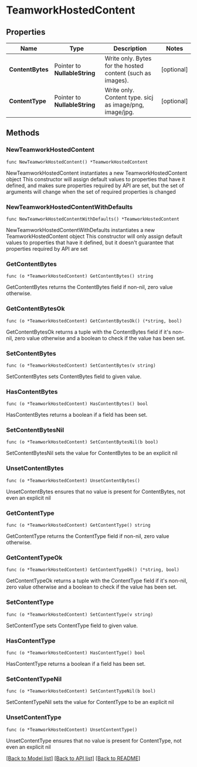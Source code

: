 # TeamworkHostedContent

## Properties

Name | Type | Description | Notes
------------ | ------------- | ------------- | -------------
**ContentBytes** | Pointer to **NullableString** | Write only. Bytes for the hosted content (such as images). | [optional] 
**ContentType** | Pointer to **NullableString** | Write only. Content type. sicj as image/png, image/jpg. | [optional] 

## Methods

### NewTeamworkHostedContent

`func NewTeamworkHostedContent() *TeamworkHostedContent`

NewTeamworkHostedContent instantiates a new TeamworkHostedContent object
This constructor will assign default values to properties that have it defined,
and makes sure properties required by API are set, but the set of arguments
will change when the set of required properties is changed

### NewTeamworkHostedContentWithDefaults

`func NewTeamworkHostedContentWithDefaults() *TeamworkHostedContent`

NewTeamworkHostedContentWithDefaults instantiates a new TeamworkHostedContent object
This constructor will only assign default values to properties that have it defined,
but it doesn't guarantee that properties required by API are set

### GetContentBytes

`func (o *TeamworkHostedContent) GetContentBytes() string`

GetContentBytes returns the ContentBytes field if non-nil, zero value otherwise.

### GetContentBytesOk

`func (o *TeamworkHostedContent) GetContentBytesOk() (*string, bool)`

GetContentBytesOk returns a tuple with the ContentBytes field if it's non-nil, zero value otherwise
and a boolean to check if the value has been set.

### SetContentBytes

`func (o *TeamworkHostedContent) SetContentBytes(v string)`

SetContentBytes sets ContentBytes field to given value.

### HasContentBytes

`func (o *TeamworkHostedContent) HasContentBytes() bool`

HasContentBytes returns a boolean if a field has been set.

### SetContentBytesNil

`func (o *TeamworkHostedContent) SetContentBytesNil(b bool)`

 SetContentBytesNil sets the value for ContentBytes to be an explicit nil

### UnsetContentBytes
`func (o *TeamworkHostedContent) UnsetContentBytes()`

UnsetContentBytes ensures that no value is present for ContentBytes, not even an explicit nil
### GetContentType

`func (o *TeamworkHostedContent) GetContentType() string`

GetContentType returns the ContentType field if non-nil, zero value otherwise.

### GetContentTypeOk

`func (o *TeamworkHostedContent) GetContentTypeOk() (*string, bool)`

GetContentTypeOk returns a tuple with the ContentType field if it's non-nil, zero value otherwise
and a boolean to check if the value has been set.

### SetContentType

`func (o *TeamworkHostedContent) SetContentType(v string)`

SetContentType sets ContentType field to given value.

### HasContentType

`func (o *TeamworkHostedContent) HasContentType() bool`

HasContentType returns a boolean if a field has been set.

### SetContentTypeNil

`func (o *TeamworkHostedContent) SetContentTypeNil(b bool)`

 SetContentTypeNil sets the value for ContentType to be an explicit nil

### UnsetContentType
`func (o *TeamworkHostedContent) UnsetContentType()`

UnsetContentType ensures that no value is present for ContentType, not even an explicit nil

[[Back to Model list]](../README.md#documentation-for-models) [[Back to API list]](../README.md#documentation-for-api-endpoints) [[Back to README]](../README.md)


